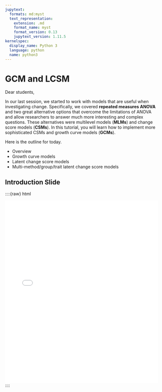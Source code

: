 ```yaml
---
jupytext:
  formats: md:myst
  text_representation:
    extension: .md
    format_name: myst
    format_version: 0.13
    jupytext_version: 1.11.5
kernelspec:
  display_name: Python 3
  language: python
  name: python3
---
```


# GCM and LCSM

Dear students, 

In our last session, we started to work with models that are useful when investigating change. Specifically, we covered **repeated measures ANOVA** and two great alternative options that overcome the limitations of ANOVA and allow researchers to answer much more interesting and complex questions. These alternatives were multilevel models (**MLMs**) and change score models (**CSMs**). In this tutorial, you will learn how to implement more sophisticated CSMs and growth curve models (**GCMs**).

Here is the outline for today. 

* Overview
* Growth curve models 
* Latent change score models
* Multi-method/group/trait latent change score models

## Introduction Slide

::::{raw} html
<iframe src="../../../_static/Session3.pdf" width="100%" height="600px" style="border: none;" allowfullscreen>
    <p style="text-align: center;">Your browser does not support embedding PDFs.<br>
    <a href="../../../_static/Session3.pdf" target="_blank" rel="noopener noreferrer">Download the PDF instead</a>.</p>
</iframe>
::::